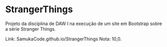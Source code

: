 # StrangerThings
Projeto da disciplina de DAW I na execução de um site em Bootstrap sobre a série Stranger Things.

Link: <a>SamukaCode.github.io/StrangerThings</a>
Nota: 10,0.
